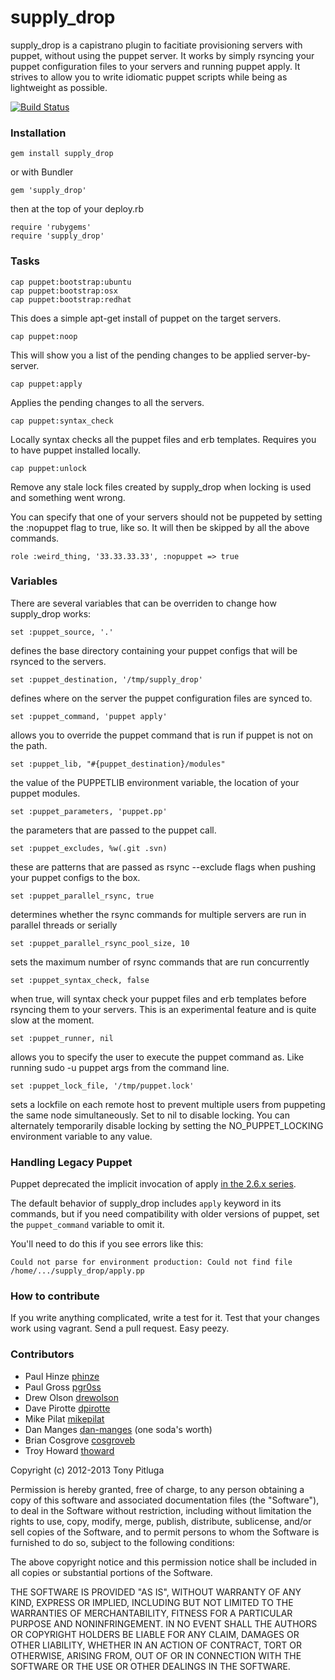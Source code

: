 # supply_drop

supply_drop is a capistrano plugin to facitiate provisioning servers with puppet, without using the puppet server. It works by simply rsyncing your puppet configuration files to your servers and running puppet apply. It strives to allow you to write idiomatic puppet scripts while being as lightweight as possible.

[![Build Status](https://secure.travis-ci.org/pitluga/supply_drop.png)](http://travis-ci.org/pitluga/supply_drop)

### Installation

    gem install supply_drop

or with Bundler

    gem 'supply_drop'

then at the top of your deploy.rb

    require 'rubygems'
    require 'supply_drop'

### Tasks

    cap puppet:bootstrap:ubuntu
    cap puppet:bootstrap:osx
    cap puppet:bootstrap:redhat

This does a simple apt-get install of puppet on the target servers.

    cap puppet:noop

This will show you a list of the pending changes to be applied server-by-server.

    cap puppet:apply

Applies the pending changes to all the servers.

    cap puppet:syntax_check

Locally syntax checks all the puppet files and erb templates. Requires you to have puppet installed locally.

    cap puppet:unlock

Remove any stale lock files created by supply_drop when locking is used and something went wrong.


You can specify that one of your servers should not be puppeted by setting the :nopuppet flag to true, like so. It will then be skipped by all the above commands.

    role :weird_thing, '33.33.33.33', :nopuppet => true

### Variables

There are several variables that can be overriden to change how supply_drop works:

    set :puppet_source, '.'

defines the base directory containing your puppet configs that will be rsynced to the servers.

    set :puppet_destination, '/tmp/supply_drop'

defines where on the server the puppet configuration files are synced to.

    set :puppet_command, 'puppet apply'

allows you to override the puppet command that is run if puppet is not on the path.

    set :puppet_lib, "#{puppet_destination}/modules"

the value of the PUPPETLIB environment variable, the location of your puppet modules.

    set :puppet_parameters, 'puppet.pp'

the parameters that are passed to the puppet call.

    set :puppet_excludes, %w(.git .svn)

these are patterns that are passed as rsync --exclude flags when pushing your puppet configs to the box.

    set :puppet_parallel_rsync, true

determines whether the rsync commands for multiple servers are run in parallel threads or serially

    set :puppet_parallel_rsync_pool_size, 10

sets the maximum number of rsync commands that are run concurrently

    set :puppet_syntax_check, false

when true, will syntax check your puppet files and erb templates before rsyncing them to your servers. This is an
experimental feature and is quite slow at the moment.

    set :puppet_runner, nil

allows you to specify the user to execute the puppet command as. Like running sudo -u puppet args from the command line.

    set :puppet_lock_file, '/tmp/puppet.lock'

sets a lockfile on each remote host to prevent multiple users from puppeting the same node simultaneously. Set to nil to disable locking. You can alternately temporarily disable locking by setting the NO_PUPPET_LOCKING environment variable to any value.

### Handling Legacy Puppet

Puppet deprecated the implicit invocation of apply [in the 2.6.x series](https://github.com/puppetlabs/puppet/commit/a23cfd869f90ae4456dded6e5a1c82719b128f01).

The default behavior of supply_drop includes `apply` keyword in its commands, but if you need compatibility with older versions of puppet, set the `puppet_command` variable to omit it.

You'll need to do this if you see errors like this:

    Could not parse for environment production: Could not find file /home/.../supply_drop/apply.pp

### How to contribute

If you write anything complicated, write a test for it. Test that your changes work using vagrant. Send a pull request. Easy peezy.

### Contributors

* Paul Hinze [phinze](https://github.com/phinze "github")
* Paul Gross [pgr0ss](https://github.com/pgr0ss "github")
* Drew Olson [drewolson](https://github.com/drewolson "github")
* Dave Pirotte [dpirotte](https://github.com/dpirotte "github")
* Mike Pilat [mikepilat](https://github.com/mikepilat "github")
* Dan Manges [dan-manges](https://github.com/dan-manges "github") (one soda's worth)
* Brian Cosgrove [cosgroveb](https://github.com/cosgroveb "github")
* Troy Howard [thoward](https://github.com/thoward "github")

Copyright (c) 2012-2013 Tony Pitluga

Permission is hereby granted, free of charge, to any person obtaining a copy of this software and associated documentation files (the "Software"), to deal in the Software without restriction, including without limitation the rights to use, copy, modify, merge, publish, distribute, sublicense, and/or sell copies of the Software, and to permit persons to whom the Software is furnished to do so, subject to the following conditions:

The above copyright notice and this permission notice shall be included in all copies or substantial portions of the Software.

THE SOFTWARE IS PROVIDED "AS IS", WITHOUT WARRANTY OF ANY KIND, EXPRESS OR IMPLIED, INCLUDING BUT NOT LIMITED TO THE WARRANTIES OF MERCHANTABILITY, FITNESS FOR A PARTICULAR PURPOSE AND NONINFRINGEMENT. IN NO EVENT SHALL THE AUTHORS OR COPYRIGHT HOLDERS BE LIABLE FOR ANY CLAIM, DAMAGES OR OTHER LIABILITY, WHETHER IN AN ACTION OF CONTRACT, TORT OR OTHERWISE, ARISING FROM, OUT OF OR IN CONNECTION WITH THE SOFTWARE OR THE USE OR OTHER DEALINGS IN THE SOFTWARE.
